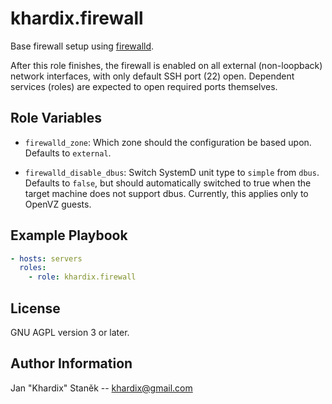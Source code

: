 # khardix.firewall

Base firewall setup using [firewalld](https://firewalld.org/).

After this role finishes, the firewall is enabled on all external (non-loopback)
network interfaces, with only default SSH port (22) open.
Dependent services (roles) are expected to open required ports themselves.

## Role Variables

-   `firewalld_zone`: Which zone should the configuration be based upon.
    Defaults to `external`.

-   `firewalld_disable_dbus`: Switch SystemD unit type to `simple` from `dbus`.
    Defaults to `false`, but should automatically switched to true
    when the target machine does not support dbus.
    Currently, this applies only to OpenVZ guests.

## Example Playbook

```yaml
- hosts: servers
  roles:
    - role: khardix.firewall
```

## License

GNU AGPL version 3 or later.

## Author Information

Jan "Khardix" Staněk -- <khardix@gmail.com>
